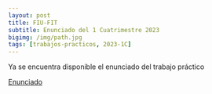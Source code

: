 ```yaml
---
layout: post
title: FIU-FIT
subtitle: Enunciado del 1 Cuatrimestre 2023
bigimg: /img/path.jpg
tags: [trabajos-practicos, 2023-1C]
---
```

Ya se encuentra disponible el enunciado del trabajo práctico

[Enunciado](https://taller-de-programacion-2.github.io/tasks/statement/2023/1/enunciado/)
